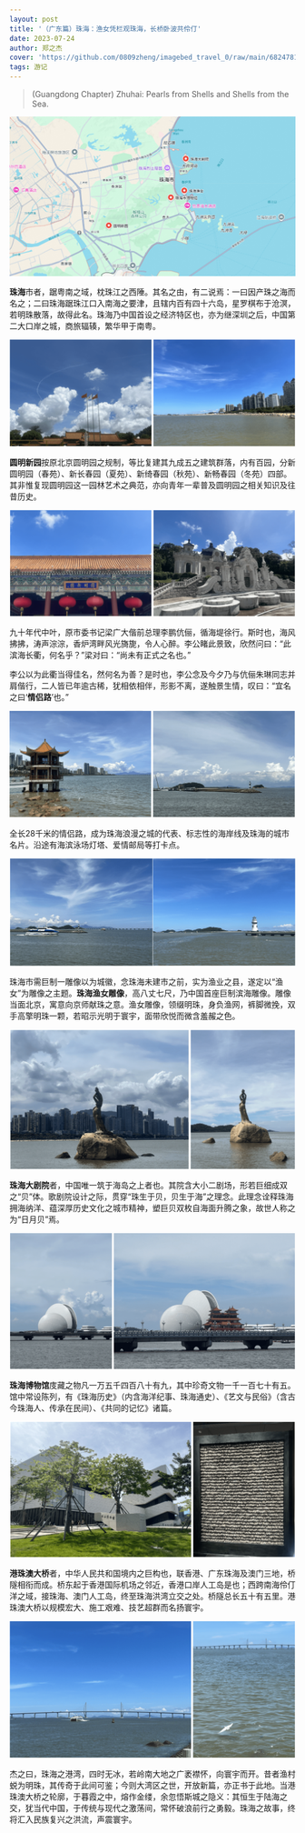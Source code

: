 ```yaml
---
layout: post
title: '（广东篇）珠海：渔女凭栏观珠海，长桥卧波共伶仃'
date: 2023-07-24
author: 郑之杰
cover: 'https://github.com/0809zheng/imagebed_travel_0/raw/main/6824781058cb8da5c8f1a61f.png'
tags: 游记
---
```


> (Guangdong Chapter) Zhuhai: Pearls from Shells and Shells from the Sea.

![](https://github.com/0809zheng/imagebed_travel_0/raw/main/6824781058cb8da5c8f1a61f.png)

**珠海**市者，踞粤南之域，枕珠江之西陲。其名之由，有二说焉：一曰因产珠之海而名之；二曰珠海踞珠江口入南海之要津，且辖内百有四十六岛，星罗棋布于沧溟，若明珠散落，故得此名。珠海乃中国首设之经济特区也，亦为继深圳之后，中国第二大口岸之城，商旅辐辏，繁华甲于南粤。

![](https://github.com/0809zheng/imagebed_travel_0/raw/main/6821e7c058cb8da5c8ee5cc2.png)

**圆明新园**按原北京圆明园之规制，等比复建其九成五之建筑群落，内有百园，分新圆明园（春苑）、新长春园（夏苑）、新绮春园（秋苑）、新畅春园（冬苑）四部。其非惟复现圆明园这一园林艺术之典范，亦向青年一辈普及圆明园之相关知识及往昔历史。

![](https://github.com/0809zheng/imagebed_travel_0/raw/main/680b889c58cb8da5c8cce7f3.png)

九十年代中叶，原市委书记梁广大偕前总理李鹏伉俪，循海堤徐行。斯时也，海风拂拂，涛声淙淙，香炉湾畔风光旖旎，令人心醉。李公睹此景致，欣然问曰：“此滨海长衢，何名乎？”梁对曰：“尚未有正式之名也。”

李公以为此衢当得佳名，然何名为善？是时也，李公念及今夕乃与伉俪朱琳同志并肩偕行，二人皆已年逾古稀，犹相依相伴，形影不离，遂触景生情，叹曰：“宜名之曰‘**情侣路**’也。”

![](https://github.com/0809zheng/imagebed_travel_0/raw/main/6821e82e58cb8da5c8ee5e6b.png)

全长28千米的情侣路，成为珠海浪漫之城的代表、标志性的海岸线及珠海的城市名片。沿途有海滨泳场灯塔、爱情邮局等打卡点。

![](https://github.com/0809zheng/imagebed_travel_0/raw/main/680b8c1a58cb8da5c8cce94b.png)

珠海市需巨制一雕像以为城徽，念珠海未建市之前，实为渔业之县，遂定以“渔女”为雕像之主题。**珠海渔女雕像**，高八丈七尺，乃中国首座巨制滨海雕像。雕像当面北京，寓意向京师献珠之意。渔女雕像，领缀明珠，身负渔网，裤脚微挽，双手高擎明珠一颗，若昭示光明于寰宇，面带欣悦而微含羞赧之色。

![](https://github.com/0809zheng/imagebed_travel_0/raw/main/680b8ad858cb8da5c8cce8c9.png)

**珠海大剧院**者，中国唯一筑于海岛之上者也。其院含大小二剧场，形若巨细成双之“贝”体。歌剧院设计之际，贯穿“珠生于贝，贝生于海”之理念。此理念诠释珠海拥海纳洋、蕴深厚历史文化之城市精神，塑巨贝双枚自海面升腾之象，故世人称之为“日月贝”焉。

![](https://github.com/0809zheng/imagebed_travel_0/raw/main/680b891758cb8da5c8cce817.png)

**珠海博物馆**庋藏之物凡一万五千四百八十有九，其中珍奇文物一千一百七十有五。馆中常设陈列，有《珠海历史》（内含海洋纪事、珠海通史）、《艺文与民俗》（含古今珠海人、传承在民间）、《共同的记忆》诸篇。

![](https://github.com/0809zheng/imagebed_travel_0/raw/main/680b8a3058cb8da5c8cce880.png)

**港珠澳大桥**者，中华人民共和国境内之巨构也，联香港、广东珠海及澳门三地，桥隧相衔而成。桥东起于香港国际机场之邻近，香港口岸人工岛是也；西跨南海伶仃洋之域，接珠海、澳门人工岛，终至珠海洪湾立交之处。桥隧总长五十有五里。港珠澳大桥以规模宏大、施工艰难、技艺超群而名扬寰宇。

![](https://github.com/0809zheng/imagebed_travel_0/raw/main/6821e71a58cb8da5c8ee59e1.png)

杰之曰，珠海之港湾，四时无冰，若岭南大地之广袤襟怀，向寰宇而开。昔者渔村蜕为明珠，其传奇于此间可鉴；今则大湾区之世，开放新篇，亦正书于此地。当港珠澳大桥之轮廓，于暮霞之中，熔作金缕，余忽悟斯城之隐义：其恒生于陆海之交，犹当代中国，于传统与现代之激荡间，常怀破浪前行之勇毅。珠海之故事，终将汇入民族复兴之洪流，声震寰宇。
